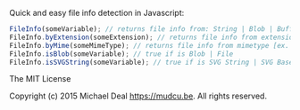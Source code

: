 Quick and easy file info detection in Javascript:

```js
FileInfo(someVariable); // returns file info from: String | Blob | Buffer
FileInfo.byExtension(someExtension); // returns file info from extension [ex. "gif" | "webm"]
FileInfo.byMime(someMimeType); // returns file info from mimetype [ex. "image/gif" | "video/webm"]
FileInfo.isBlob(someVariable); // true if is Blob | File
FileInfo.isSVGString(someVariable); // true if is SVG String | SVG Base64
```

The MIT License

Copyright (c) 2015 Michael Deal <https://mudcu.be>. All rights reserved.
